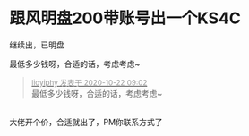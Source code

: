 # 跟风明盘200带账号出一个KS4C


继续出，已明盘

最低多少钱呀，合适的话，考虑考虑~<img src="static/image/smiley/default/lol.gif" smilieid="12" border="0" alt="" />

<div class="quote"><blockquote><font size="2"><a href="https://www.hostloc.com/forum.php?mod=redirect&amp;goto=findpost&amp;pid=9334404&amp;ptid=755524" target="_blank"><font color="#999999">lioyiphy 发表于 2020-10-22 09:02</font></a></font><br />
最低多少钱呀，合适的话，考虑考虑~</blockquote></div><br />
大佬开个价，合适就出了，PM你联系方式了
